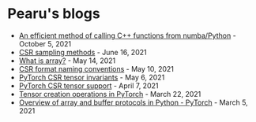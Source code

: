 # Pearu's blogs

- [An efficient method of calling C++ functions from numba/Python](cxx_numba_interoperability.md) - October 5, 2021
- [CSR sampling methods](csr_sampling.md) - June 16, 2021
- [What is array?](what_is_array.md) - May 14, 2021
- [CSR format naming conventions](csr_naming_conventions.md) - May 10, 2021
- [PyTorch CSR tensor invariants](csr_tensor_invariants.md) - May 6, 2021
- [PyTorch CSR tensor support](csr_tensor_support.md) - April 7, 2021
- [Tensor creation operations in PyTorch](tensor_creation_operations.md) - March 22, 2021
- [Overview of array and buffer protocols in Python - PyTorch](array_interface_pytorch.md) - March 5, 2021

